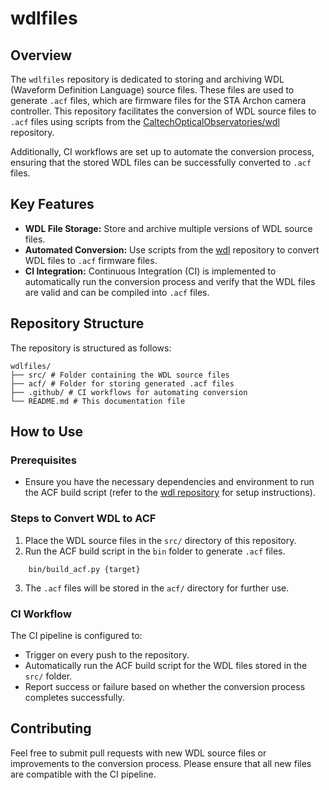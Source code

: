 # wdlfiles

## Overview

The `wdlfiles` repository is dedicated to storing and archiving WDL (Waveform Definition Language) source files. These files are used to generate `.acf` files, which are firmware files for the STA Archon camera controller. This repository facilitates the conversion of WDL source files to `.acf` files using scripts from the [CaltechOpticalObservatories/wdl](https://github.com/CaltechOpticalObservatories/wdl) repository.

Additionally, CI workflows are set up to automate the conversion process, ensuring that the stored WDL files can be successfully converted to `.acf` files.

## Key Features

- **WDL File Storage:** Store and archive multiple versions of WDL source files.
- **Automated Conversion:** Use scripts from the [wdl](https://github.com/CaltechOpticalObservatories/wdl) repository to convert WDL files to `.acf` firmware files.
- **CI Integration:** Continuous Integration (CI) is implemented to automatically run the conversion process and verify that the WDL files are valid and can be compiled into `.acf` files.

## Repository Structure

The repository is structured as follows:

```
wdlfiles/ 
├── src/ # Folder containing the WDL source files 
├── acf/ # Folder for storing generated .acf files 
├── .github/ # CI workflows for automating conversion 
└── README.md # This documentation file
```

## How to Use

### Prerequisites

- Ensure you have the necessary dependencies and environment to run the ACF build script (refer to the [wdl repository](https://github.com/CaltechOpticalObservatories/wdl) for setup instructions).

### Steps to Convert WDL to ACF

1. Place the WDL source files in the `src/` directory of this repository.
2. Run the ACF build script in the `bin` folder to generate `.acf` files.
```
    bin/build_acf.py {target}
```
3. The `.acf` files will be stored in the `acf/` directory for further use.

### CI Workflow

The CI pipeline is configured to:

- Trigger on every push to the repository.
- Automatically run the ACF build script for the WDL files stored in the `src/` folder.
- Report success or failure based on whether the conversion process completes successfully.

## Contributing

Feel free to submit pull requests with new WDL source files or improvements to the conversion process. Please ensure that all new files are compatible with the CI pipeline.
